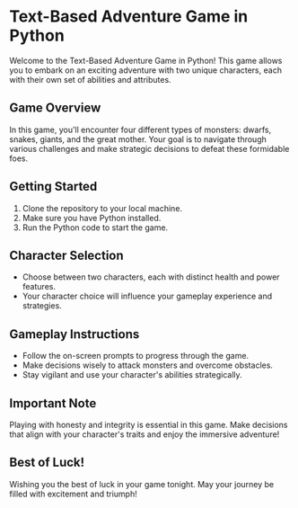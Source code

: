 # Text-Based Adventure Game in Python

Welcome to the Text-Based Adventure Game in Python! This game allows you to embark on an exciting adventure with two unique characters, each with their own set of abilities and attributes.

## Game Overview

In this game, you'll encounter four different types of monsters: dwarfs, snakes, giants, and the great mother. Your goal is to navigate through various challenges and make strategic decisions to defeat these formidable foes.

## Getting Started

1. Clone the repository to your local machine.
2. Make sure you have Python installed.
3. Run the Python code to start the game.

## Character Selection

- Choose between two characters, each with distinct health and power features.
- Your character choice will influence your gameplay experience and strategies.

## Gameplay Instructions

- Follow the on-screen prompts to progress through the game.
- Make decisions wisely to attack monsters and overcome obstacles.
- Stay vigilant and use your character's abilities strategically.

## Important Note

Playing with honesty and integrity is essential in this game. Make decisions that align with your character's traits and enjoy the immersive adventure!

## Best of Luck!

Wishing you the best of luck in your game tonight. May your journey be filled with excitement and triumph!
